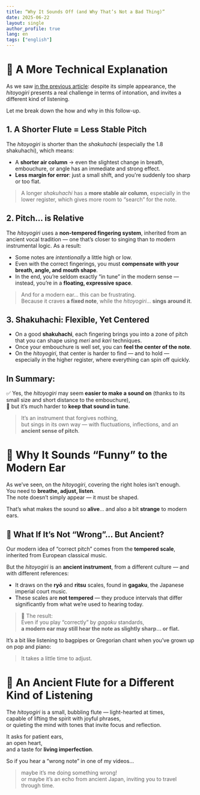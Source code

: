 ```yaml
---
title: “Why It Sounds Off (and Why That’s Not a Bad Thing)”
date: 2025-06-22
layout: single
author_profile: true
lang: en
tags: ["english"]
---
```

# 🎐 A More Technical Explanation

As we saw [in the previous article](/sounds-off-part1/): despite its simple appearance, the *hitoyogiri* presents a real challenge in terms of intonation, and invites a different kind of listening.

Let me break down the how and why in this follow-up.


## 1. A Shorter Flute = Less Stable Pitch

The *hitoyogiri* is shorter than the *shakuhachi* (especially the 1.8 shakuhachi), which means:

- A **shorter air column** → even the slightest change in breath, embouchure, or angle has an immediate and strong effect.
- **Less margin for error**: just a small shift, and you're suddenly too sharp or too flat.

> A longer *shakuhachi* has a **more stable air column**, especially in the lower register, which gives more room to “search” for the note.


## 2. Pitch… is Relative

The *hitoyogiri* uses a **non-tempered fingering system**, inherited from an ancient vocal tradition — one that’s closer to singing than to modern instrumental logic. 
As a result:

- Some notes are *intentionally* a little high or low.
- Even with the correct fingerings, you must **compensate with your breath, angle, and mouth shape**.
- In the end, you’re seldom exactly “in tune” in the modern sense — instead, you’re in a **floating, expressive space**.

> And for a modern ear… this can be frustrating.  
> Because it craves **a fixed note**, while the *hitoyogiri*… **sings around it**.


## 3. Shakuhachi: Flexible, Yet Centered

- On a good **shakuhachi**, each fingering brings you into a zone of pitch that you can shape using *meri* and *kari* techniques.
- Once your embouchure is well set, you can **feel the center of the note**.
- On the *hitoyogiri*, that center is harder to find — and to hold — especially in the higher register, where everything can spin off quickly.


## In Summary:

✅ Yes, the *hitoyogiri* may seem **easier to make a sound on** (thanks to its small size and short distance to the embouchure),  
🚫 but it’s much harder to **keep that sound in tune**.

> It’s an instrument that forgives nothing,  
> but sings in its own way — with fluctuations, inflections, and an **ancient sense of pitch**.


# 🎵 Why It Sounds “Funny” to the Modern Ear

As we’ve seen, on the *hitoyogiri*, covering the right holes isn’t enough.  
You need to **breathe, adjust, listen**.  
The note doesn’t simply appear — it must be shaped.

That’s what makes the sound so **alive**… and also a bit **strange** to modern ears.


## 🎼 What If It’s Not “Wrong”… But Ancient?

Our modern idea of “correct pitch” comes from the **tempered scale**, inherited from European classical music.

But the *hitoyogiri* is an **ancient instrument**, from a different culture — and with different references:

- It draws on the **ryō** and **ritsu** scales, found in **gagaku**, the Japanese imperial court music.
- These scales are **not tempered** — they produce intervals that differ significantly from what we’re used to hearing today.

> 🎵 The result:  
> Even if you play “correctly” by *gagaku* standards,  
> **a modern ear may still hear the note as slightly sharp… or flat.**

It’s a bit like listening to bagpipes or Gregorian chant when you’ve grown up on pop and piano:

> It takes a little time to adjust.


# 🌿 An Ancient Flute for a Different Kind of Listening

The *hitoyogiri* is a small, bubbling flute — light-hearted at times,  
capable of lifting the spirit with joyful phrases,  
or quieting the mind with tones that invite focus and reflection.

It asks for patient ears,  
an open heart,  
and a taste for **living imperfection**.


So if you hear a “wrong note” in one of my videos…

> maybe it’s me doing something wrong!  
> or maybe it’s an echo from ancient Japan, inviting you to travel through time.

